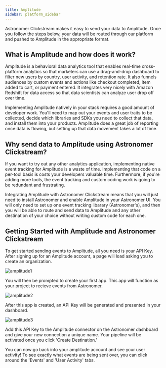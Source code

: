 ```yaml
---
title: Amplitude
sidebar: platform_sidebar
---
```


Astronomer Clickstream makes it easy to send your data to Amplitude. Once you follow the steps below, your data will be routed through our platform and pushed to Amplitude in the appropriate format. 

## What is Amplitude and how does it work?

Amplitude is a behavioral data analytics tool that enables real-time cross-platform analytics so that marketers can use a drag-and-drop dashboard to filter new users by country, user activity, and retention rate. It also funnels audiences by custom events and actions like checkout completed, item added to cart, or payment entered. It integrates very nicely with Amazon Redshift for data access so that data scientists can analyze user drop off over time.

Implementing Amplitude natively in your stack requires a good amount of developer work. You'll need to map out your events and user traits to be collected, decide which libraries and SDKs you need to collect that data, and install them into your products. Amplitude does a great job of reporting once data is flowing, but setting up that data movement takes a lot of time. 

## Why send data to Amplitude using Astronomer Clickstream?

If you want to try out any other analytics application, implementing native event tracking for Amplitude is a waste of time. Implementing that code on a per-tool basis is costs your developers valuable time. Furthermore, if you're adding more tools, the event tracking and custom coding work is going to be redundant and frustrating.

Integrating Amplitude with Astronomer Clickstream means that you will just need to install Astronomer and enable Amplitude in your Astronomer UI. You will only need to set up one event tracking libarary (Astronomer's), and then you will be able to route and send data to Amplitude and any other destination of your choice without writing custom code for each one.

## Getting Started with Amplitude and Astronomer Clickstream

To get started sending events to Amplitude, all you need is your API Key. After signing up for an Amplitude account, a page will load asking you to create an organization.

![amplitude1](/1.0/assets/img/guides/streaming/clickstream/amplitude/amplitude1.png)

You will then be prompted to create your first app. This app will function as your project to recieve events from Astronomer.

![amplitude2](/1.0/assets/img/guides/streaming/clickstream/amplitude/amplitude2.png)

After this app is created, an API Key will be generated and presented in your dashboard. 

![amplitude3](/1.0/assets/img/guides/streaming/clickstream/amplitude/amplitude3.png)

Add this API Key to the Amplitude connector on the Astronomer dashboard and give your new connection a unique name. Your pipeline will be activated once you click 'Create Destination.'

You can now go back into your amplitude account and see your user activity! To see exactly what events are being sent over, you can click around the 'Events' and 'User Activity' tabs.




